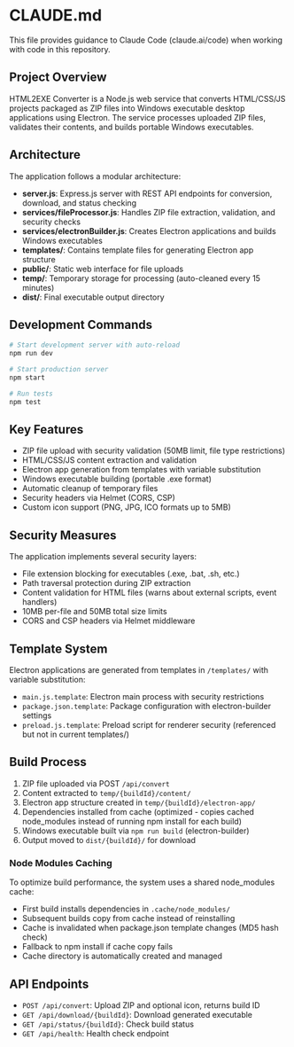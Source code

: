# CLAUDE.md

This file provides guidance to Claude Code (claude.ai/code) when working with code in this repository.

## Project Overview

HTML2EXE Converter is a Node.js web service that converts HTML/CSS/JS projects packaged as ZIP files into Windows executable desktop applications using Electron. The service processes uploaded ZIP files, validates their contents, and builds portable Windows executables.

## Architecture

The application follows a modular architecture:

- **server.js**: Express.js server with REST API endpoints for conversion, download, and status checking
- **services/fileProcessor.js**: Handles ZIP file extraction, validation, and security checks
- **services/electronBuilder.js**: Creates Electron applications and builds Windows executables
- **templates/**: Contains template files for generating Electron app structure
- **public/**: Static web interface for file uploads
- **temp/**: Temporary storage for processing (auto-cleaned every 15 minutes)
- **dist/**: Final executable output directory

## Development Commands

```bash
# Start development server with auto-reload
npm run dev

# Start production server
npm start

# Run tests
npm test
```

## Key Features

- ZIP file upload with security validation (50MB limit, file type restrictions)
- HTML/CSS/JS content extraction and validation
- Electron app generation from templates with variable substitution
- Windows executable building (portable .exe format)
- Automatic cleanup of temporary files
- Security headers via Helmet (CORS, CSP)
- Custom icon support (PNG, JPG, ICO formats up to 5MB)

## Security Measures

The application implements several security layers:
- File extension blocking for executables (.exe, .bat, .sh, etc.)
- Path traversal protection during ZIP extraction
- Content validation for HTML files (warns about external scripts, event handlers)
- 10MB per-file and 50MB total size limits
- CORS and CSP headers via Helmet middleware

## Template System

Electron applications are generated from templates in `/templates/` with variable substitution:
- `main.js.template`: Electron main process with security restrictions
- `package.json.template`: Package configuration with electron-builder settings
- `preload.js.template`: Preload script for renderer security (referenced but not in current templates/)

## Build Process

1. ZIP file uploaded via POST `/api/convert`
2. Content extracted to `temp/{buildId}/content/`
3. Electron app structure created in `temp/{buildId}/electron-app/`
4. Dependencies installed from cache (optimized - copies cached node_modules instead of running npm install for each build)
5. Windows executable built via `npm run build` (electron-builder)
6. Output moved to `dist/{buildId}/` for download

### Node Modules Caching

To optimize build performance, the system uses a shared node_modules cache:
- First build installs dependencies in `.cache/node_modules/`
- Subsequent builds copy from cache instead of reinstalling
- Cache is invalidated when package.json template changes (MD5 hash check)
- Fallback to npm install if cache copy fails
- Cache directory is automatically created and managed

## API Endpoints

- `POST /api/convert`: Upload ZIP and optional icon, returns build ID
- `GET /api/download/{buildId}`: Download generated executable
- `GET /api/status/{buildId}`: Check build status
- `GET /api/health`: Health check endpoint